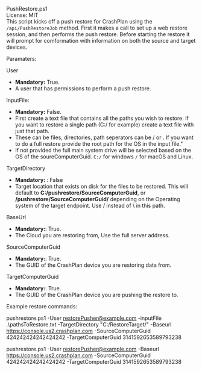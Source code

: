 PushRestore.ps1  
License: MIT  
This script kicks off a push restore for CrashPlan using the `/api/PushRestoreJob` method. First it makes a call to set up a web restore session, and then performs the push restore. Before starting the restore it will prompt for comformation with information on both the source and target devices.  
  
Paramaters:  
  
User  
- **Mandatory:** True.  
- A user that has permissions to perform a push restore.  

InputFile:  
- **Mandatory:**  False.  
- First create a text file that contains all the paths you wish to restore. If you want to restore a single path (C:/ for example) create a text file with just that path.  
- These can be files, directories, path seperators can be / or \. If you want to do a full restore provide the root path for the OS in the input file."  
- If not provided the full main system drive will be selected based on the OS of the soureComputerGuid. `C:/` for windows `/` for macOS and Linux.

TargetDirectory  
- **Mandatory:** : False  
- Target location that exists on disk for the files to be restored. This will default to **C:/pushrestore/SourceComputerGuid**, or **/pushrestore/SourceComputerGuid/** depending on the Operating system of the target endpoint.  Use / instead of \ in this path.  

BaseUrl  
- **Mandatory:**: True.  
- The Cloud you are restoring from, Use the full server address.

SourceComputerGuid  
- **Mandatory:**: True.  
- The GUID of the CrashPlan device you are restoring data from.  

TargetComputerGuid  
- **Mandatory:**: True.  
- The GUID of the CrashPlan device you are pushing the restore to.  
  
Example restore commands:  
  
pushrestore.ps1 -User restorePusher@example.com -inputFile .\pathsToRestore.txt -TargetDirectory "C:/RestoreTarget/" -Baseurl https://console.us2.crashplan.com -SourceComputerGuid 424242424242424242 -TargetComputerGuid 3141592653589793238  

pushrestore.ps1 -User restorePusher@example.com -Baseurl https://console.us2.crashplan.com -SourceComputerGuid 424242424242424242 -TargetComputerGuid 3141592653589793238  



